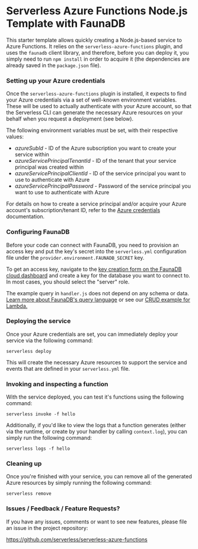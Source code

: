 # Serverless Azure Functions Node.js Template with FaunaDB

This starter template allows quickly creating a Node.js-based service to Azure Functions. It relies on the `serverless-azure-functions` plugin, and uses the `faunadb` client library, and therefore, before you can deploy it, you simply need to run `npm install` in order to acquire it (the dependencies are already saved in the `package.json` file).

### Setting up your Azure credentials

Once the `serverless-azure-functions` plugin is installed, it expects to find your Azure credentials via a set of well-known environment variables. These will be used to actually authenticate with your Azure account, so that the Serverless CLI can generate the necessary Azure resources on your behalf when you request a deployment (see below).

The following environment variables must be set, with their respective values:

- *azureSubId* - ID of the Azure subscription you want to create your service within
- *azureServicePrincipalTenantId* - ID of the tenant that your service principal was created within
- *azureServicePrincipalClientId* - ID of the service principal you want to use to authenticate with Azure
- *azureServicePrincipalPassword* - Password of the service principal you want to use to authenticate with Azure

For details on how to create a service principal and/or acquire your Azure account's subscription/tenant ID, refer to the [Azure credentials](https://serverless.com/framework/docs/providers/azure/guide/credentials/) documentation.

### Configuring FaunaDB

Before your code can connect with FaunaDB, you need to provision an access key and put the key's secret into the `serverless.yml` configuration file under the `provider.environment.FAUNADB_SECRET` key.

To get an access key, navigate to the [key creation form on the FaunaDB cloud dashboard](https://dashboard.fauna.com/db/keys) and create a key for the database you want to connect to. In most cases, you should select the "server" role.

The example query in `handler.js` does not depend on any schema or data. [Learn more about FaunaDB's query language](https://fauna.com/tutorials/crud) or see our [CRUD example for Lambda.](https://github.com/fauna/serverless-crud)

### Deploying the service

Once your Azure credentials are set, you can immediately deploy your service via the following command:

```shell
serverless deploy
```

This will create the necessary Azure resources to support the service and events that are defined in your `serverless.yml` file.

### Invoking and inspecting a function

With the service deployed, you can test it's functions using the following command:

```shell
serverless invoke -f hello
```

Additionally, if you'd like to view the logs that a function generates (either via the runtime, or create by your handler by calling `context.log`), you can simply run the following command:

```shell
serverless logs -f hello
```

### Cleaning up

Once you're finished with your service, you can remove all of the generated Azure resources by simply running the following command:

```shell
serverless remove
```

### Issues / Feedback / Feature Requests?

If you have any issues, comments or want to see new features, please file an issue in the project repository:

https://github.com/serverless/serverless-azure-functions
